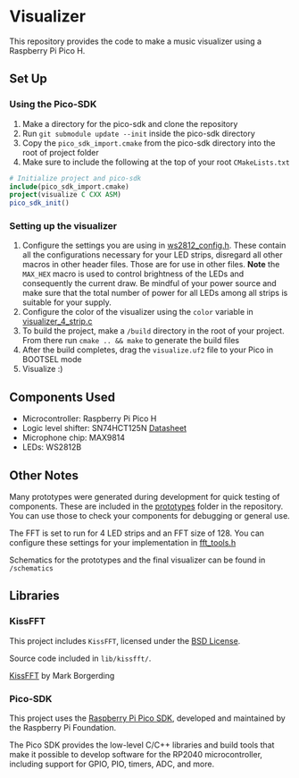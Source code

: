 # Visualizer

This repository provides the code to make a music visualizer using a Raspberry Pi Pico H.

## Set Up
### Using the Pico-SDK
1. Make a directory for the pico-sdk and clone the repository
2. Run `git submodule update --init` inside the pico-sdk directory
3. Copy the `pico_sdk_import.cmake` from the pico-sdk directory into the root of project folder
4. Make sure to include the following at the top of your root `CMakeLists.txt`
```cmake
# Initialize project and pico-sdk
include(pico_sdk_import.cmake)
project(visualize C CXX ASM)
pico_sdk_init()
```

### Setting up the visualizer
1. Configure the settings you are using in [ws2812_config.h](/src/utils/include/utils/ws2812_config.h). These contain all the configurations necessary for your LED strips, disregard all other macros in other header files. Those are for use in other files. __Note__ the `MAX_HEX` macro is used to control brightness of the LEDs and consequently the current draw. Be mindful of your power source and make sure that the total number of power for all LEDs among all strips is suitable for your supply.
2. Configure the color of the visualizer using the `color` variable in [visualizer_4_strip.c](/src/prototypes/visualizer_4_strip.c)
3. To build the project, make a `/build` directory in the root of your project. From there run `cmake .. && make` to generate the build files
4. After the build completes, drag the `visualize.uf2` file to your Pico in BOOTSEL mode
5. Visualize :)


## Components Used
- Microcontroller: Raspberry Pi Pico H
- Logic level shifter: SN74HCT125N [Datasheet](#https://www.ti.com/lit/ds/symlink/sn74hct125.pdf)
- Microphone chip: MAX9814
- LEDs: WS2812B

## Other Notes
Many prototypes were generated during development for quick testing of components. These are included in the [prototypes](/src/prototypes) folder in the repository. You can use those to check your components for debugging or general use.

The FFT is set to run for 4 LED strips and an FFT size of 128. You can configure these settings for your implementation in [fft_tools.h](/src/utils/include/utils/fft_tools.h)

Schematics for the prototypes and the final visualizer can be found in `/schematics`

## Libraries
### KissFFT
This project includes `KissFFT`, licensed under the [BSD License](https://github.com/mborgerding/kissfft/blob/master/COPYING).

Source code included in `lib/kissfft/`.

[KissFFT](https://github.com/mborgerding/kissfft) by Mark Borgerding

### Pico-SDK
This project uses the [Raspberry Pi Pico SDK](https://github.com/raspberrypi/pico-sdk), developed and maintained by the Raspberry Pi Foundation.  

The Pico SDK provides the low-level C/C++ libraries and build tools that make it possible to develop software for the RP2040 microcontroller, including support for GPIO, PIO, timers, ADC, and more.

